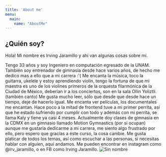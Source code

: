 ```yaml
---
title: 'About me'
menu:
  main:
    name: "AboutMe"
---
```


## ¿Quién soy?

Hola!
Mi nombre es Irving Jaramillo y ahí van algunas cosas sobre mí.

Tengo 33 años y soy Ingeniero en computación egresado de la UNAM.
También soy entrenador de gimnasia desde hace varios años, de hecho me dedico mas a ello que a mi carrera :'(
Me encanta la música, toco la guitarra, ukelele y estoy aprendiendo violín, tengo la fortuna de que mi maestra es uno de los violines primeros de la orquesta filarmónica de la Ciudad de México, deberían ir a los conciertos, son en la sala Ollin Yoliztli. (también canto)
Me gusta mucho leer, sólo que desde que desde hace un tiempo, deje de hacerlo igual.
Me encanta ver películas, los documentales me encantan.
Hace poco a la mitad de frontend tuve a mi primer perrita, así que he estado sufriendo por cumplir con todo y además con mi perrita, se llama Kaly y tiene ya casi 4 meses.
Actualmente doy clases de gimnasia en la CDMX en un gimnasio llamado Motion Gymnastics (por si ocupan) aunque me gustaría dedicarme a mi carrera, me siento algo frustrado por ello, pero espero que gracias a éste curso, la cosa cambie.
Me gusta platicar de todos los temas, así como escuchar a las personas, si necesitas hablar con alguien, aquí andamos.
Me pueden encontrar en instagram como @irv_jaramillo, o en FB como Irving Jaramillo.
![Sin nombre](https://user-images.githubusercontent.com/45946572/162030143-bbd7f8bd-2ef6-48d1-80fb-1920b025fc41.png)

